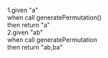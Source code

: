 1.given "a"  
   when  call generatePermutation()  
   then return "a"  
 2.given "ab"  
    when call generatePermutation  
    then return "ab,ba"